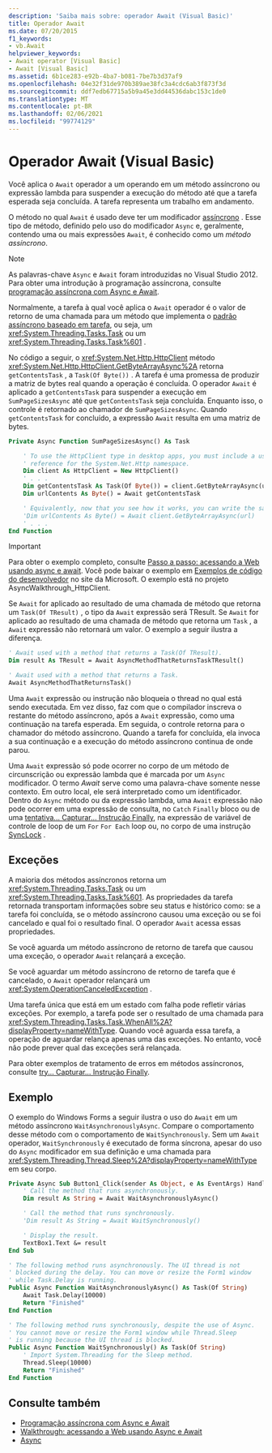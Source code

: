```yaml
---
description: 'Saiba mais sobre: operador Await (Visual Basic)'
title: Operador Await
ms.date: 07/20/2015
f1_keywords:
- vb.Await
helpviewer_keywords:
- Await operator [Visual Basic]
- Await [Visual Basic]
ms.assetid: 6b1ce283-e92b-4ba7-b081-7be7b3d37af9
ms.openlocfilehash: 04e32f31de970b389ae38fc3a4cdc6ab3f873f3d
ms.sourcegitcommit: ddf7edb67715a5b9a45e3dd44536dabc153c1de0
ms.translationtype: MT
ms.contentlocale: pt-BR
ms.lasthandoff: 02/06/2021
ms.locfileid: "99774129"
---
```

# <a name="await-operator-visual-basic"></a>Operador Await (Visual Basic)

Você aplica o `Await` operador a um operando em um método assíncrono ou expressão lambda para suspender a execução do método até que a tarefa esperada seja concluída. A tarefa representa um trabalho em andamento.

O método no qual `Await` é usado deve ter um modificador [assíncrono](../modifiers/async.md) . Esse tipo de método, definido pelo uso do modificador `Async` e, geralmente, contendo uma ou mais expressões `Await`, é conhecido como um *método assíncrono*.

> [!NOTE]
> As palavras-chave `Async` e `Await` foram introduzidas no Visual Studio 2012. Para obter uma introdução à programação assíncrona, consulte [programação assíncrona com Async e Await](../../programming-guide/concepts/async/index.md).

Normalmente, a tarefa à qual você aplica o `Await` operador é o valor de retorno de uma chamada para um método que implementa o [padrão assíncrono baseado em tarefa](https://www.microsoft.com/download/details.aspx?id=19957), ou seja, um <xref:System.Threading.Tasks.Task> ou um <xref:System.Threading.Tasks.Task%601> .

No código a seguir, o <xref:System.Net.Http.HttpClient> método <xref:System.Net.Http.HttpClient.GetByteArrayAsync%2A> retorna `getContentsTask` , a `Task(Of Byte())` . A tarefa é uma promessa de produzir a matriz de bytes real quando a operação é concluída. O operador `Await` é aplicado a `getContentsTask` para suspender a execução em `SumPageSizesAsync` até que `getContentsTask` seja concluída. Enquanto isso, o controle é retornado ao chamador de `SumPageSizesAsync`. Quando `getContentsTask` for concluído, a expressão `Await` resulta em uma matriz de bytes.

```vb
Private Async Function SumPageSizesAsync() As Task

    ' To use the HttpClient type in desktop apps, you must include a using directive and add a
    ' reference for the System.Net.Http namespace.
    Dim client As HttpClient = New HttpClient()
    ' . . .
    Dim getContentsTask As Task(Of Byte()) = client.GetByteArrayAsync(url)
    Dim urlContents As Byte() = Await getContentsTask

    ' Equivalently, now that you see how it works, you can write the same thing in a single line.
    'Dim urlContents As Byte() = Await client.GetByteArrayAsync(url)
    ' . . .
End Function
```

> [!IMPORTANT]
> Para obter o exemplo completo, consulte [Passo a passo: acessando a Web usando async e await](../../programming-guide/concepts/async/walkthrough-accessing-the-web-by-using-async-and-await.md). Você pode baixar o exemplo em [Exemplos de código do desenvolvedor](https://code.msdn.microsoft.com/Async-Sample-Accessing-the-9c10497f) no site da Microsoft. O exemplo está no projeto AsyncWalkthrough_HttpClient.

Se `Await` for aplicado ao resultado de uma chamada de método que retorna um `Task(Of TResult)` , o tipo da `Await` expressão será TResult. Se `Await` for aplicado ao resultado de uma chamada de método que retorna um `Task` , a `Await` expressão não retornará um valor. O exemplo a seguir ilustra a diferença.

```vb
' Await used with a method that returns a Task(Of TResult).
Dim result As TResult = Await AsyncMethodThatReturnsTaskTResult()

' Await used with a method that returns a Task.
Await AsyncMethodThatReturnsTask()
```

Uma `Await` expressão ou instrução não bloqueia o thread no qual está sendo executada. Em vez disso, faz com que o compilador inscreva o restante do método assíncrono, após a `Await` expressão, como uma continuação na tarefa esperada. Em seguida, o controle retorna para o chamador do método assíncrono. Quando a tarefa for concluída, ela invoca a sua continuação e a execução do método assíncrono continua de onde parou.

Uma `Await` expressão só pode ocorrer no corpo de um método de circunscrição ou expressão lambda que é marcada por um `Async` modificador. O termo *Await* serve como uma palavra-chave somente nesse contexto. Em outro local, ele será interpretado como um identificador. Dentro do `Async` método ou da expressão lambda, uma `Await` expressão não pode ocorrer em uma expressão de consulta, no `Catch` `Finally` bloco ou de uma [tentativa... Capturar... Instrução Finally](../statements/try-catch-finally-statement.md), na expressão de variável de controle de loop de um `For` `For Each` loop ou, no corpo de uma instrução [SyncLock](../statements/synclock-statement.md) .

## <a name="exceptions"></a>Exceções

A maioria dos métodos assíncronos retorna um <xref:System.Threading.Tasks.Task> ou um <xref:System.Threading.Tasks.Task%601>. As propriedades da tarefa retornada transportam informações sobre seu status e histórico como: se a tarefa foi concluída, se o método assíncrono causou uma exceção ou se foi cancelado e qual foi o resultado final. O operador `Await` acessa essas propriedades.

Se você aguarda um método assíncrono de retorno de tarefa que causou uma exceção, o operador `Await` relançará a exceção.

Se você aguardar um método assíncrono de retorno de tarefa que é cancelado, o `Await` operador relançará um <xref:System.OperationCanceledException> .

Uma tarefa única que está em um estado com falha pode refletir várias exceções.  Por exemplo, a tarefa pode ser o resultado de uma chamada para <xref:System.Threading.Tasks.Task.WhenAll%2A?displayProperty=nameWithType>. Quando você aguarda essa tarefa, a operação de aguardar relança apenas uma das exceções. No entanto, você não pode prever qual das exceções será relançada.

Para obter exemplos de tratamento de erros em métodos assíncronos, consulte [try... Capturar... Instrução Finally](../statements/try-catch-finally-statement.md).

## <a name="example"></a>Exemplo

O exemplo do Windows Forms a seguir ilustra o uso do `Await` em um método assíncrono `WaitAsynchronouslyAsync`. Compare o comportamento desse método com o comportamento de `WaitSynchronously`. Sem um `Await` operador, `WaitSynchronously` é executado de forma síncrona, apesar do uso do `Async` modificador em sua definição e uma chamada para <xref:System.Threading.Thread.Sleep%2A?displayProperty=nameWithType> em seu corpo.

```vb
Private Async Sub Button1_Click(sender As Object, e As EventArgs) Handles Button1.Click
    ' Call the method that runs asynchronously.
    Dim result As String = Await WaitAsynchronouslyAsync()

    ' Call the method that runs synchronously.
    'Dim result As String = Await WaitSynchronously()

    ' Display the result.
    TextBox1.Text &= result
End Sub

' The following method runs asynchronously. The UI thread is not
' blocked during the delay. You can move or resize the Form1 window
' while Task.Delay is running.
Public Async Function WaitAsynchronouslyAsync() As Task(Of String)
    Await Task.Delay(10000)
    Return "Finished"
End Function

' The following method runs synchronously, despite the use of Async.
' You cannot move or resize the Form1 window while Thread.Sleep
' is running because the UI thread is blocked.
Public Async Function WaitSynchronously() As Task(Of String)
    ' Import System.Threading for the Sleep method.
    Thread.Sleep(10000)
    Return "Finished"
End Function
```

## <a name="see-also"></a>Consulte também

- [Programação assíncrona com Async e Await](../../programming-guide/concepts/async/index.md)
- [Walkthrough: acessando a Web usando Async e Await](../../programming-guide/concepts/async/walkthrough-accessing-the-web-by-using-async-and-await.md)
- [Async](../modifiers/async.md)
